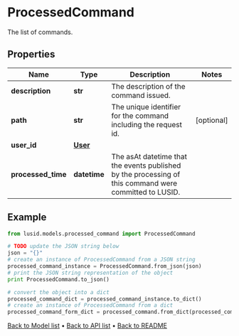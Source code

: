 # ProcessedCommand

The list of commands.

## Properties
Name | Type | Description | Notes
------------ | ------------- | ------------- | -------------
**description** | **str** | The description of the command issued. | 
**path** | **str** | The unique identifier for the command including the request id. | [optional] 
**user_id** | [**User**](User.md) |  | 
**processed_time** | **datetime** | The asAt datetime that the events published by the processing of this command were committed to LUSID. | 

## Example

```python
from lusid.models.processed_command import ProcessedCommand

# TODO update the JSON string below
json = "{}"
# create an instance of ProcessedCommand from a JSON string
processed_command_instance = ProcessedCommand.from_json(json)
# print the JSON string representation of the object
print ProcessedCommand.to_json()

# convert the object into a dict
processed_command_dict = processed_command_instance.to_dict()
# create an instance of ProcessedCommand from a dict
processed_command_form_dict = processed_command.from_dict(processed_command_dict)
```
[Back to Model list](../README.md#documentation-for-models) &#8226; [Back to API list](../README.md#documentation-for-api-endpoints) &#8226; [Back to README](../README.md)


